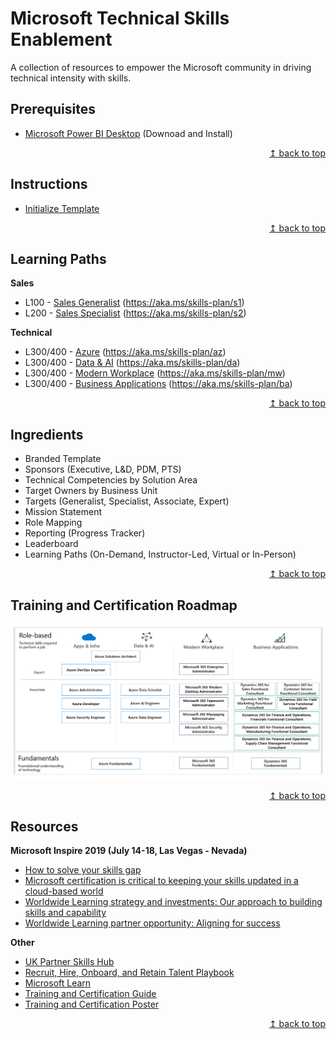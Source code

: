 # Microsoft Technical Skills Enablement
A collection of resources to empower the Microsoft community in driving technical intensity with skills.

## Prerequisites
* [Microsoft Power BI Desktop](https://www.microsoft.com/en-us/download/details.aspx?id=45331) (Downoad and Install)

<div align="right"><a href="#microsoft-partner-technical-skills-enablement">↥ back to top</a></div>


## Instructions
* [Initialize Template](guides/01-setup-template.md)

<div align="right"><a href="#microsoft-partner-technical-skills-enablement">↥ back to top</a></div>

## Learning Paths
**Sales**
* L100 - [Sales Generalist](paths/sales-generalist.md) (https://aka.ms/skills-plan/s1)
* L200 - [Sales Specialist](paths/sales-specialist.md) (https://aka.ms/skills-plan/s2)

**Technical**
* L300/400 - [Azure](paths/technical-azure.md)  (https://aka.ms/skills-plan/az)
* L300/400 - [Data & AI](paths/technical-data-ai.md)  (https://aka.ms/skills-plan/da)
* L300/400 - [Modern Workplace](paths/technical-modern-workplace.md)  (https://aka.ms/skills-plan/mw)
* L300/400 - [Business Applications](paths/technical-business-apps.md)  (https://aka.ms/skills-plan/ba)

<div align="right"><a href="#microsoft-partner-technical-skills-enablement">↥ back to top</a></div>

## Ingredients
* Branded Template
* Sponsors (Executive, L&D, PDM, PTS)
* Technical Competencies by Solution Area
* Target Owners by Business Unit
* Targets (Generalist, Specialist, Associate, Expert)
* Mission Statement
* Role Mapping
* Reporting (Progress Tracker)
* Leaderboard
* Learning Paths (On-Demand, Instructor-Led, Virtual or In-Person)

<div align="right"><a href="#microsoft-partner-technical-skills-enablement">↥ back to top</a></div>

## Training and Certification Roadmap
[![alt text](images/img-training-cert-roadmap.png "Training and Certification Roadmap")](../../raw/master/images/img-training-cert-roadmap.png) 

<div align="right"><a href="#microsoft-partner-technical-skills-enablement">↥ back to top</a></div>

## Resources
**Microsoft Inspire 2019 (July 14-18, Las Vegas - Nevada)**  
* [How to solve your skills gap](https://myinspire.microsoft.com/sessions/7112d75b-f0c6-4f49-b369-939efe893102)
* [Microsoft certification is critical to keeping your skills updated in a cloud-based world](https://myinspire.microsoft.com/sessions/bb862e48-7249-4065-93a1-2771f29d1083)
* [Worldwide Learning strategy and investments: Our approach to building skills and capability](https://myinspire.microsoft.com/sessions/3fd9a6ff-5994-4eff-ba6c-0f4009e7fcd9)
* [Worldwide Learning partner opportunity: Aligning for success](https://myinspire.microsoft.com/sessions/78e45cba-2705-4701-8235-b4c554678eab)

**Other**
* [UK Partner Skills Hub](https://partner.microsoft.com/en-gb/training/partnerskills)
* [Recruit, Hire, Onboard, and Retain Talent Playbook](https://partner.microsoft.com/en-us/campaigns/recruit-hire-onboard-playbook)
* [Microsoft Learn](https://aka.ms/learn)
* [Training and Certification Guide](https://query.prod.cms.rt.microsoft.com/cms/api/am/binary/RWtQJJ)
* [Training and Certification Poster](https://query.prod.cms.rt.microsoft.com/cms/api/am/binary/RE2PjDI)

<div align="right"><a href="#microsoft-partner-technical-skills-enablement">↥ back to top</a></div>